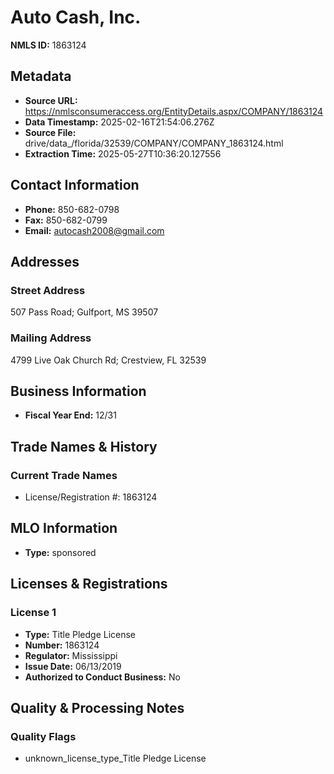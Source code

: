 # Auto Cash, Inc.

**NMLS ID:** 1863124

## Metadata
- **Source URL:** https://nmlsconsumeraccess.org/EntityDetails.aspx/COMPANY/1863124
- **Data Timestamp:** 2025-02-16T21:54:06.276Z
- **Source File:** drive/data_/florida/32539/COMPANY/COMPANY_1863124.html
- **Extraction Time:** 2025-05-27T10:36:20.127556

## Contact Information
- **Phone:** 850-682-0798
- **Fax:** 850-682-0799
- **Email:** autocash2008@gmail.com

## Addresses
### Street Address
507 Pass Road; Gulfport, MS 39507

### Mailing Address
4799 Live Oak Church Rd; Crestview, FL 32539

## Business Information
- **Fiscal Year End:** 12/31

## Trade Names & History
### Current Trade Names
- License/Registration #: 1863124

## MLO Information
- **Type:** sponsored

## Licenses & Registrations

### License 1
- **Type:** Title Pledge License
- **Number:** 1863124
- **Regulator:** Mississippi
- **Issue Date:** 06/13/2019
- **Authorized to Conduct Business:** No

## Quality & Processing Notes
### Quality Flags
- unknown_license_type_Title Pledge License
